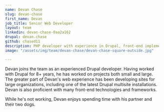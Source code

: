 ```yaml
---
name: Devan Chase
slug: devan-chase
first_name: Devan
job_title: Senior Web Developer
layout: team
linkedin: devan-chase-0aa2a162
drupal: devan.chase
github: chased11
description: PHP developer with experience in Drupal, front-end implementation, and architecting / interfacing with JavaScript APIs.
image: "/assets/img/team/devan-chase/devan-chase-square-outside.jpg"

---
```


Devan joins the team as an experienced Drupal developer. Having worked with Drupal for 8+ years, he has worked on projects both small and large. The greater part of Devan's web experience has been developing sites for large organizations, including one of the latest Drupal multisite installations. Devan is also proficient with many front-end technologies and frameworks.

While he's not working, Devan enjoys spending time with his partner and their two dogs.
